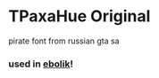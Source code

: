 # TPaxaHue Original
pirate font from russian gta sa
### used in [ebolik](https://github.com/bit0r1n/ebolik)!
